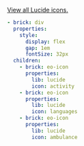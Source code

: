 [View all Lucide icons.](https://lucide.dev/icons/)

```yaml preview
- brick: div
  properties:
    style:
      display: flex
      gap: 1em
      fontSize: 32px
  children:
    - brick: eo-icon
      properties:
        lib: lucide
        icon: activity
    - brick: eo-icon
      properties:
        lib: lucide
        icon: languages
    - brick: eo-icon
      properties:
        lib: lucide
        icon: ambulance
```
